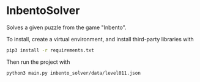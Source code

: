 # InbentoSolver

Solves a given puzzle from the game "Inbento".

To install, create a virtual environment, and install third-party libraries with
```bash
pip3 install -r requirements.txt
```

Then run the project with
```bash
python3 main.py inbento_solver/data/level011.json
```
